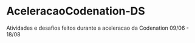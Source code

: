 # AceleracaoCodenation-DS
Atividades e desafios feitos durante a aceleracao da Codenation 09/06 - 18/08
